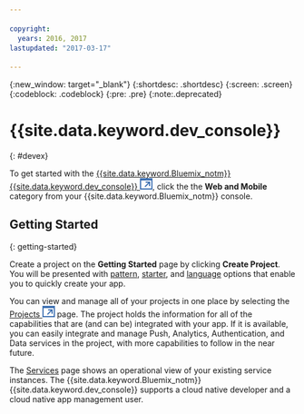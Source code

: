 ```yaml
---

copyright:
  years: 2016, 2017
lastupdated: "2017-03-17"

---
```

{:new_window: target="_blank"}
{:shortdesc: .shortdesc}
{:screen: .screen}
{:codeblock: .codeblock}
{:pre: .pre}
{:note:.deprecated}

# {{site.data.keyword.dev_console}}
{: #devex}

To get started with the [{{site.data.keyword.Bluemix_notm}} {{site.data.keyword.dev_console}} ![External link icon](../icons/launch-glyph.svg "External link icon")](https://console.bluemix.net/developer/getting-started), click the the **Web and Mobile** category from your {{site.data.keyword.Bluemix_notm}} console.


## Getting Started
{: getting-started}

Create a project on the **Getting Started** page by clicking **Create Project**. You will be presented with [pattern](patterns.html), [starter](starters.html), and [language](patterns.html#languages) options that enable you to quickly create your app.

You can view and manage all of your projects in one place by selecting the [Projects ![External link icon](../icons/launch-glyph.svg "External link icon")](https://console.bluemix.net/developer/projects) page. The project holds the information for all of the capabilities that are (and can be) integrated with your app. If it is available, you can easily integrate and manage Push, Analytics, Authentication, and Data services in the project, with more capabilities to follow in the near future.

The [Services](services.html) page shows an operational view of your existing service instances. The {{site.data.keyword.Bluemix_notm}} {{site.data.keyword.dev_console}} supports a cloud native developer and a cloud native app management user.


<!--You can also discover the {{site.data.keyword.Bluemix_notm}} Mobile offerings, link to the Mobile documentation and get answers from our {{site.data.keyword.Bluemix_notm}} Mobile services community on Stack Overflow.-->